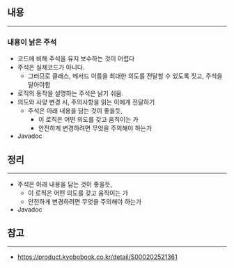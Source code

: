 ## 내용
---
### 내용이 낡은 주석
- 코드에 비해 주석을 유지 보수하는 것이 어렵다
- 주석은 실제코드가 아니다.
	- 그러므로 클래스, 메서드 이름을 최대한 의도를 전달할 수 있도록 짓고, 주석을 달아야함
- 로직의 동작을 설명하는 주석은 낡기 쉬움.
- 의도와 사양 변경 시, 주의사항을 읽는 이에게 전달하기
	- 주석은 아래 내용을 담는 것이 좋을듯,
		- 이 로직은 어떤 의도를 갖고 움직이는 가
		- 안전하게 변경하려면 무엇을 주의해야 하는가
- Javadoc

## 정리
--- 
- 주석은 아래 내용을 담는 것이 좋을듯,
	- 이 로직은 어떤 의도를 갖고 움직이는 가
	- 안전하게 변경하려면 무엇을 주의해야 하는가
- Javadoc

## 참고
---
- https://product.kyobobook.co.kr/detail/S000202521361